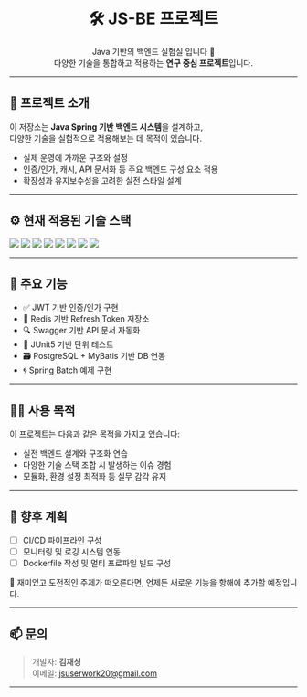 <h1 align="center">🛠️ JS-BE 프로젝트</h1>

<p align="center">
  Java 기반의 백엔드 실험실 입니다 🧪<br/>
  다양한 기술을 통합하고 적용하는 <strong>연구 중심 프로젝트</strong>입니다.
</p>

---

## 🚀 프로젝트 소개

이 저장소는 **Java Spring 기반 백엔드 시스템**을 설계하고,  
다양한 기술을 실험적으로 적용해보는 데 목적이 있습니다.  

- 실제 운영에 가까운 구조와 설정  
- 인증/인가, 캐시, API 문서화 등 주요 백엔드 구성 요소 적용  
- 확장성과 유지보수성을 고려한 실전 스타일 설계

---

## ⚙️ 현재 적용된 기술 스택

<p align="left">
  <img src="https://img.shields.io/badge/Java-007396?style=for-the-badge&logo=openjdk&logoColor=white"/>
  <img src="https://img.shields.io/badge/SpringBoot-6DB33F?style=for-the-badge&logo=springboot&logoColor=white"/>
  <img src="https://img.shields.io/badge/JUnit5-25A162?style=for-the-badge&logo=testing-library&logoColor=white"/>
  <img src="https://img.shields.io/badge/PostgreSQL-4169E1?style=for-the-badge&logo=postgresql&logoColor=white"/>
  <img src="https://img.shields.io/badge/MyBatis-0052CC?style=for-the-badge&logo=datagrip&logoColor=white"/>
  <img src="https://img.shields.io/badge/JWT-000000?style=for-the-badge&logo=jsonwebtokens&logoColor=white"/>
  <img src="https://img.shields.io/badge/Swagger-85EA2D?style=for-the-badge&logo=swagger&logoColor=black"/>
  <img src="https://img.shields.io/badge/Redis-DC382D?style=for-the-badge&logo=redis&logoColor=white"/>
</p>

---

## 📂 주요 기능

- ✅ JWT 기반 인증/인가 구현  
- 🔄 Redis 기반 Refresh Token 저장소  
- 🔍 Swagger 기반 API 문서 자동화  
- 🧪 JUnit5 기반 단위 테스트  
- 🗃️ PostgreSQL + MyBatis 기반 DB 연동
- 🌀 Spring Batch 예제 구현
---

## 🧑‍💻 사용 목적

이 프로젝트는 다음과 같은 목적을 가지고 있습니다:

- 실전 백엔드 설계와 구조화 연습  
- 다양한 기술 스택 조합 시 발생하는 이슈 경험  
- 모듈화, 환경 설정 최적화 등 실무 감각 유지

---

## 📌 향후 계획

- [ ] CI/CD 파이프라인 구성
- [ ] 모니터링 및 로깅 시스템 연동  
- [ ] Dockerfile 작성 및 멀티 프로파일 빌드 구성

🧠 재미있고 도전적인 주제가 떠오른다면, 언제든 새로운 기능을 항해에 추가할 예정입니다.

---

## 📫 문의

> 개발자: **김재성**  
> 이메일: [jsuserwork20@gmail.com](mailto:jsuserwork20@gmail.com)

---
